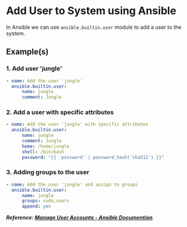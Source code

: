 # Add User to System using Ansible

In Ansible we can use `ansible.builtin.user` module to add a user to the system.

## Example(s)

### 1. Add user 'jungle'

```yaml
- name: Add the user 'jungle'
  ansible.builtin.user:
      name: jungle
      comment: Jungle
```

### 2. Add a user with specific attributes

```yaml
- name: Add the user 'jungle' with specific attributes
  ansible.builtin.user:
      name: jungle
      comment: Jungle
      home: /home/jungle
      shell: /bin/bash
      password: "{{ 'password' | password_hash('sha512') }}"
```

### 3. Adding groups to the user

```yaml
- name: Add the user 'jungle' and assign to groups
  ansible.builtin.user:
      name: jungle
      groups: sudo,users
      append: yes
```

**_Reference: [Manage User Accounts - Ansible Documention](https://docs.ansible.com/ansible/latest/collections/ansible/builtin/user_module.html)_**
